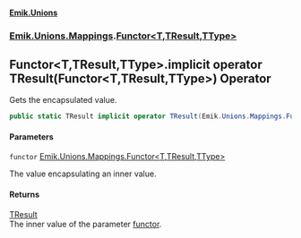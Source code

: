 #### [Emik.Unions](index.md 'index')
### [Emik.Unions.Mappings](Emik.Unions.Mappings.md 'Emik.Unions.Mappings').[Functor&lt;T,TResult,TType&gt;](Functor{T,TResult,TType}.md 'Emik.Unions.Mappings.Functor<T,TResult,TType>')

## Functor<T,TResult,TType>.implicit operator TResult(Functor<T,TResult,TType>) Operator

Gets the encapsulated value.

```csharp
public static TResult implicit operator TResult(Emik.Unions.Mappings.Functor<T,TResult,TType> functor);
```
#### Parameters

<a name='Emik.Unions.Mappings.Functor_T,TResult,TType_.op_ImplicitTResult(Emik.Unions.Mappings.Functor_T,TResult,TType_).functor'></a>

`functor` [Emik.Unions.Mappings.Functor&lt;](Functor{T,TResult,TType}.md 'Emik.Unions.Mappings.Functor<T,TResult,TType>')[T](Functor{T,TResult,TType}.md#Emik.Unions.Mappings.Functor_T,TResult,TType_.T 'Emik.Unions.Mappings.Functor<T,TResult,TType>.T')[,](Functor{T,TResult,TType}.md 'Emik.Unions.Mappings.Functor<T,TResult,TType>')[TResult](Functor{T,TResult,TType}.md#Emik.Unions.Mappings.Functor_T,TResult,TType_.TResult 'Emik.Unions.Mappings.Functor<T,TResult,TType>.TResult')[,](Functor{T,TResult,TType}.md 'Emik.Unions.Mappings.Functor<T,TResult,TType>')[TType](Functor{T,TResult,TType}.md#Emik.Unions.Mappings.Functor_T,TResult,TType_.TType 'Emik.Unions.Mappings.Functor<T,TResult,TType>.TType')[&gt;](Functor{T,TResult,TType}.md 'Emik.Unions.Mappings.Functor<T,TResult,TType>')

The value encapsulating an inner value.

#### Returns
[TResult](Functor{T,TResult,TType}.md#Emik.Unions.Mappings.Functor_T,TResult,TType_.TResult 'Emik.Unions.Mappings.Functor<T,TResult,TType>.TResult')  
The inner value of the parameter [functor](Functor{T,TResult,TType}.TResult(Functor{T,TResult,TType}).md#Emik.Unions.Mappings.Functor_T,TResult,TType_.op_ImplicitTResult(Emik.Unions.Mappings.Functor_T,TResult,TType_).functor 'Emik.Unions.Mappings.Functor<T,TResult,TType>.op_Implicit TResult(Emik.Unions.Mappings.Functor<T,TResult,TType>).functor').